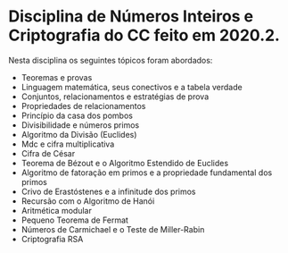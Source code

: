 # Disciplina de Números Inteiros e Criptografia do CC feito em 2020.2.
Nesta disciplina os seguintes tópicos foram abordados:
- Teoremas e provas
- Linguagem matemática, seus conectivos e a tabela verdade
- Conjuntos, relacionamentos e estratégias de prova
- Propriedades de relacionamentos
- Princípio da casa dos pombos
- Divisibilidade e números primos
- Algoritmo da Divisão (Euclides)
- Mdc e cifra multiplicativa
- Cifra de César
- Teorema de Bézout e o Algoritmo Estendido de Euclides
- Algoritmo de fatoração em primos e a propriedade fundamental dos primos
- Crivo de Erastóstenes e a infinitude dos primos
- Recursão com o Algoritmo de Hanói
- Aritmética modular 
- Pequeno Teorema de Fermat
- Números de Carmichael e o Teste de Miller-Rabin
- Criptografia RSA

